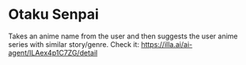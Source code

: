 # Otaku Senpai
Takes an anime name from the user and then suggests the user anime series with similar story/genre.
Check it: https://illa.ai/ai-agent/ILAex4p1C7ZG/detail
